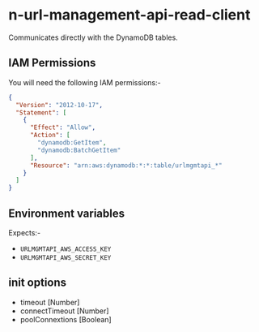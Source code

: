# n-url-management-api-read-client

Communicates directly with the DynamoDB tables.

## IAM Permissions

You will need the following IAM permissions:-

```json
{
  "Version": "2012-10-17",
  "Statement": [
    {
      "Effect": "Allow",
      "Action": [
        "dynamodb:GetItem",
        "dynamodb:BatchGetItem"
      ],
      "Resource": "arn:aws:dynamodb:*:*:table/urlmgmtapi_*"
    }
  ]
}
```

## Environment variables

Expects:-
- `URLMGMTAPI_AWS_ACCESS_KEY`
- `URLMGMTAPI_AWS_SECRET_KEY`

## init options
- timeout [Number]
- connectTimeout [Number]
- poolConnextions [Boolean]

